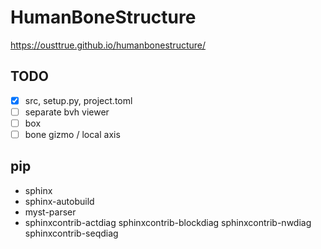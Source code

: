 # HumanBoneStructure

<https://ousttrue.github.io/humanbonestructure/>

## TODO

* [x] src, setup.py, project.toml
* [ ] separate bvh viewer
* [ ] box
* [ ] bone gizmo / local axis

## pip

* sphinx
* sphinx-autobuild
* myst-parser
* sphinxcontrib-actdiag sphinxcontrib-blockdiag sphinxcontrib-nwdiag sphinxcontrib-seqdiag
